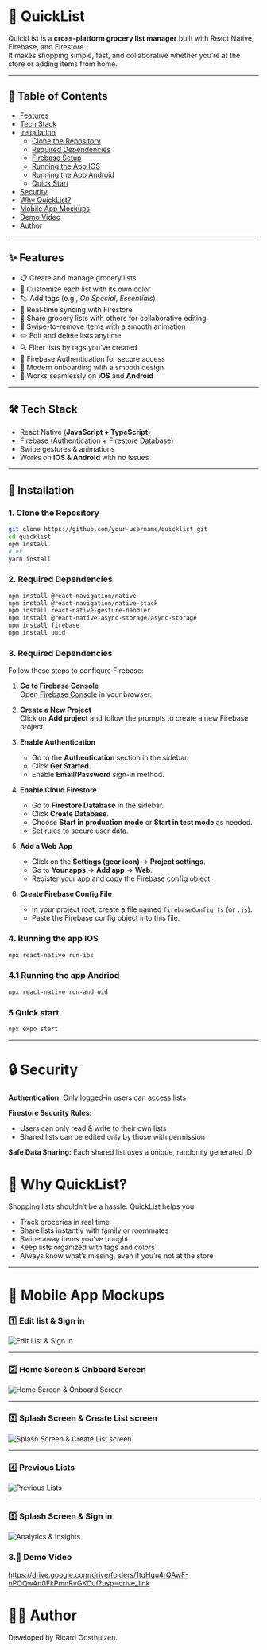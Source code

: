 # 🛒 QuickList  

QuickList is a **cross-platform grocery list manager** built with React Native, Firebase, and Firestore.  
It makes shopping simple, fast, and collaborative whether you’re at the store or adding items from home.  

---

## 📌 Table of Contents
- [Features](#✨-features)  
- [Tech Stack](#🛠️-tech-stack)  
- [Installation](#🚀-installation)  
  - [Clone the Repository](#1-clone-the-repository)  
  - [Required Dependencies](#2-required-dependencies)  
  - [Firebase Setup](#3-required-dependencies)  
  - [Running the App IOS](#4-running-the-app-ios)  
  - [Running the App Android](#41-running-the-app-andriod)  
  - [Quick Start](#5-quick-start)  
- [Security](#-security)  
- [Why QuickList?](#-why-quicklist)  
- [Mobile App Mockups](#-mobile-app-mockups)  
- [Demo Video](#-demo-video)  
- [Author](#-author)  

---

## ✨ Features  
- 📋 Create and manage grocery lists  
- 🎨 Customize each list with its own color  
- 🏷️ Add tags (e.g., *On Special*, *Essentials*)  
- 🔄 Real-time syncing with Firestore  
- 👥 Share grocery lists with others for collaborative editing  
- 🧹 Swipe-to-remove items with a smooth animation  
- ✏️ Edit and delete lists anytime  
- 🔍 Filter lists by tags you’ve created  
- 🔐 Firebase Authentication for secure access  
- 🎉 Modern onboarding with a smooth design  
- 📱 Works seamlessly on **iOS** and **Android**  

---

## 🛠️ Tech Stack  
- React Native (**JavaScript + TypeScript**)  
- Firebase (Authentication + Firestore Database)  
- Swipe gestures & animations  
- Works on **iOS & Android** with no issues  

---

## 🚀 Installation  

### 1. Clone the Repository  
```bash
git clone https://github.com/your-username/quicklist.git
cd quicklist
npm install
# or
yarn install
```

### 2. Required Dependencies  
```bash
npm install @react-navigation/native
npm install @react-navigation/native-stack
npm install react-native-gesture-handler
npm install @react-native-async-storage/async-storage
npm install firebase
npm install uuid
```

### 3. Required Dependencies  
Follow these steps to configure Firebase:

1. **Go to Firebase Console**  
   Open [Firebase Console](https://console.firebase.google.com/) in your browser.

2. **Create a New Project**  
   Click on **Add project** and follow the prompts to create a new Firebase project.

3. **Enable Authentication**  
   - Go to the **Authentication** section in the sidebar.  
   - Click **Get Started**.  
   - Enable **Email/Password** sign-in method.

4. **Enable Cloud Firestore**  
   - Go to **Firestore Database** in the sidebar.  
   - Click **Create Database**.  
   - Choose **Start in production mode** or **Start in test mode** as needed.  
   - Set rules to secure user data.

5. **Add a Web App**  
   - Click on the **Settings (gear icon)** → **Project settings**.  
   - Go to **Your apps** → **Add app** → **Web**.  
   - Register your app and copy the Firebase config object.

6. **Create Firebase Config File**  
   - In your project root, create a file named `firebaseConfig.ts` (or `.js`).  
   - Paste the Firebase config object into this file.

### 4. Running the app IOS
```bash
npx react-native run-ios
```

### 4.1 Running the app Andriod
```bash
npx react-native run-android
```

### 5 Quick start
```bash
npx expo start
```

---

# 🔒 Security

**Authentication:** Only logged-in users can access lists

**Firestore Security Rules:**
- Users can only read & write to their own lists
- Shared lists can be edited only by those with permission

**Safe Data Sharing:** Each shared list uses a unique, randomly generated ID

# 🎯 Why QuickList?

Shopping lists shouldn’t be a hassle. QuickList helps you:  
- Track groceries in real time  
- Share lists instantly with family or roommates  
- Swipe away items you’ve bought  
- Keep lists organized with tags and colors  
- Always know what’s missing, even if you’re not at the store

---

# 📱 Mobile App Mockups
### 1️⃣ Edit list & Sign in
![Edit List & Sign in](https://github.com/user-attachments/assets/3f39918f-65c9-4060-b2f1-8871cfa495ce)

---

### 2️⃣ Home Screen & Onboard Screen
![Home Screen & Onboard Screen](https://github.com/user-attachments/assets/50e99ae9-1c4d-4103-8c8a-975a402f1b7d)

---

### 3️⃣ Splash Screen & Create List screen
![Splash Screen & Create List screen](https://github.com/user-attachments/assets/37a72cb5-0284-4235-b904-b2cea15a7eb9)

---

### 4️⃣ Previous Lists
![Previous Lists](https://github.com/user-attachments/assets/6fd8b197-d8a0-47ff-a881-cc913a2d0ebc)

---

### 5️⃣ Splash Screen & Sign in
![Analytics & Insights](https://github.com/user-attachments/assets/991c133d-c0ff-40c7-ad9a-ccc99dc14397)

### 3.🎥 Demo Video 
https://drive.google.com/drive/folders/1tqHqu4rQAwF-nPOQwAn0FkPmnRvGKCuf?usp=drive_link


# 👨‍💻 Author


Developed by Ricard Oosthuizen.  





















